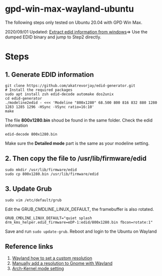 # gpd-win-max-wayland-ubuntu
The following steps only tested on Ubuntu 20.04 with GPD Win Max.

2020/09/01 Updated: [Extract edid information from windows](https://www.reddit.com/comments/ik3dje)=> Use the dumped EDID binary and jump to Step2 directly.

# Steps
## 1. Generate EDID information
```
git clone https://github.com/akatrevorjay/edid-generator.git
# Install the required packages
sudo apt install zsh edid-decode automake dos2unix
cd edid-generator
./modeline2edid - <<< 'Modeline "800x1280" 68.500 800 816 832 880 1280 1283 1285 1296 -HSync -VSync ratio=16:10'
make
```
The file __800x1280.bin__ shoud be found in the same folder.
Check the edid information
```
edid-decode 800x1280.bin
```
Make sure the __Detailed mode__ part is the same as your modeline setting.

## 2. Then copy the file to /usr/lib/firmware/edid
```
sudo mkdir /usr/lib/firmware/edid
sudo cp 800x1280.bin /usr/lib/firmware/edid
```

## 3. Update Grub
```
sudo vim /etc/default/grub
```
Edit the GRUB_CMDLINE_LINUX_DEFAULT, the framebuffer is also rotated.
```
GRUB_CMDLINE_LINUX_DEFAULT="quiet splash drm_kms_helper.edid_firmware=eDP-1:edid/800x1280.bin fbcon=rotate:1"
```
Save and run `sudo update-grub`. Reboot and login to the Ubuntu on Wayland

## Reference links
1. [Wayland how to set a custom resolution](https://askubuntu.com/questions/973499/wayland-how-to-set-a-custom-resolution)
2. [Manually add a resolution to Gnome with Wayland](https://superuser.com/questions/1137574/manually-add-a-resolution-to-gnome-with-wayland)
3. [Arch-Kernel mode setting](https://wiki.archlinux.org/index.php/Kernel_mode_setting)



